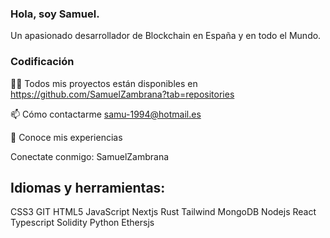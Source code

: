 ### Hola, soy Samuel.

Un apasionado desarrollador de Blockchain en España y en todo el Mundo.

### Codificación

👨‍💻 Todos mis proyectos están disponibles en https://github.com/SamuelZambrana?tab=repositories

📫 Cómo contactarme samu-1994@hotmail.es

📄 Conoce mis experiencias 

Conectate conmigo:
SamuelZambrana

## Idiomas y herramientas:

CSS3 GIT HTML5 JavaScript Nextjs Rust Tailwind MongoDB Nodejs React Typescript Solidity Python Ethersjs
